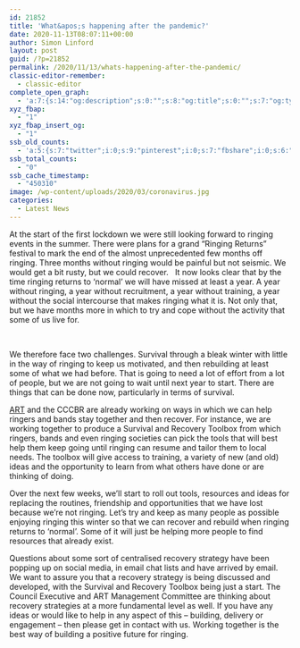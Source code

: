 ```yaml
---
id: 21852
title: 'What&apos;s happening after the pandemic?'
date: 2020-11-13T08:07:11+00:00
author: Simon Linford
layout: post
guid: /?p=21852
permalink: /2020/11/13/whats-happening-after-the-pandemic/
classic-editor-remember:
  - classic-editor
complete_open_graph:
  - 'a:7:{s:14:"og:description";s:0:"";s:8:"og:title";s:0:"";s:7:"og:type";s:0:"";s:12:"twitter:card";s:7:"summary";s:15:"twitter:creator";s:0:"";s:19:"twitter:description";s:0:"";s:8:"og:image";s:5:"19434";}'
xyz_fbap:
  - "1"
xyz_fbap_insert_og:
  - "1"
ssb_old_counts:
  - 'a:5:{s:7:"twitter";i:0;s:9:"pinterest";i:0;s:7:"fbshare";i:0;s:6:"reddit";i:0;s:6:"tumblr";N;}'
ssb_total_counts:
  - "0"
ssb_cache_timestamp:
  - "450310"
image: /wp-content/uploads/2020/03/coronavirus.jpg
categories:
  - Latest News
---
```

</p> At the start of the first lockdown we were still looking forward to ringing events in the summer. There were plans for a grand “Ringing Returns” festival to mark the end of the almost unprecedented few months off ringing. Three months without ringing would be painful but not seismic. We would get a bit rusty, but we could recover.   It now looks clear that by the time ringing returns to ‘normal’ we will have missed at least a year. A year without ringing, a year without recruitment, a year without training, a year without the social intercourse that makes ringing what it is. Not only that, but we have months more in which to try and cope without the activity that some of us live for. 

   

 We therefore face two challenges. Survival through a bleak winter with little in the way of ringing to keep us motivated, and then rebuilding at least some of what we had before. That is going to need a lot of effort from a lot of people, but we are not going to wait until next year to start. There are things that can be done now, particularly in terms of survival.   



<a style="background-color: #ffffff;" href="http://ringingteachers.org/" target="_blank" rel="noopener noreferrer">ART</a> and the CCCBR are already working on ways in which we can help ringers and bands stay together and then recover. For instance, we are working together to produce a Survival and Recovery Toolbox from which ringers, bands and even ringing societies can pick the tools that will best help them keep going until ringing can resume and tailor them to local needs. The toolbox will give access to training, a variety of new (and old) ideas and the opportunity to learn from what others have done or are thinking of doing.   

 Over the next few weeks, we’ll start to roll out tools, resources and ideas for replacing the routines, friendship and opportunities that we have lost because we’re not ringing. Let’s try and keep as many people as possible enjoying ringing this winter so that we can recover and rebuild when ringing returns to ‘normal’. Some of it will just be helping more people to find resources that already exist.   

 Questions about some sort of centralised recovery strategy have been popping up on social media, in email chat lists and have arrived by email. We want to assure you that a recovery strategy is being discussed and developed, with the Survival and Recovery Toolbox being just a start. The Council Executive and ART Management Committee are thinking about recovery strategies at a more fundamental level as well. If you have any ideas or would like to help in any aspect of this – building, delivery or engagement – then please get in contact with us. Working together is the best way of building a positive future for ringing.

